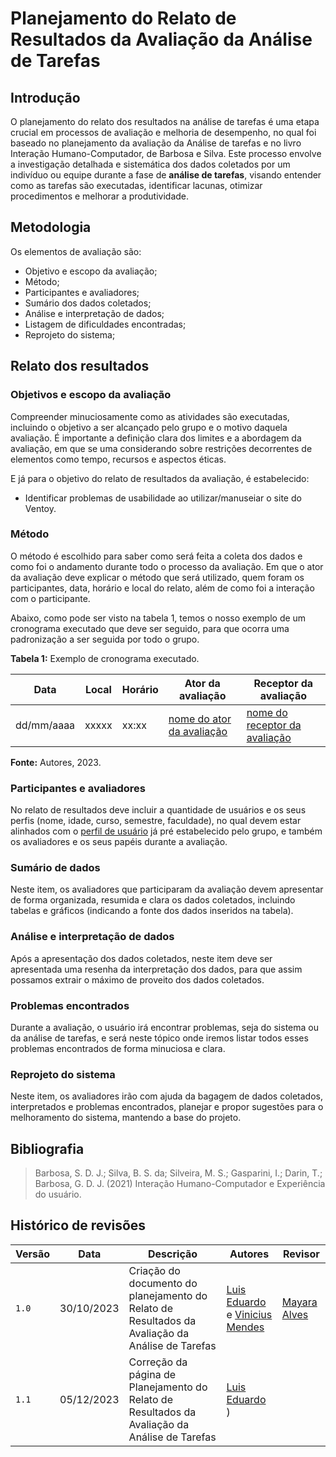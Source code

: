 # Planejamento do Relato de Resultados da Avaliação da Análise de Tarefas

## Introdução
O planejamento do relato dos resultados na análise de tarefas é uma etapa crucial em processos de avaliação e melhoria de desempenho, no qual foi baseado no planejamento da avaliação da Análise de tarefas e no livro Interação Humano-Computador, de Barbosa e Silva. Este processo envolve a investigação detalhada e sistemática dos dados coletados por um indivíduo ou equipe durante a fase de **análise de tarefas**, visando entender como as tarefas são executadas, identificar lacunas, otimizar procedimentos e melhorar a produtividade.

## Metodologia
Os elementos de avaliação são:
- Objetivo e escopo da avaliação;
- Método;
- Participantes e avaliadores;
- Sumário dos dados coletados;
- Análise e interpretação de dados;
- Listagem de dificuldades encontradas;
- Reprojeto do sistema;

## Relato dos resultados

### Objetivos e escopo da avaliação
Compreender minuciosamente como as atividades são executadas, incluindo o objetivo a ser alcançado pelo grupo e o motivo daquela avaliação. É importante a definição clara dos limites e a abordagem da avaliação, em que se uma considerando sobre restrições decorrentes de elementos como tempo, recursos e aspectos éticas.

E já para o objetivo do relato de resultados da avaliação, é estabelecido:

- Identificar problemas de usabilidade ao utilizar/manuseiar o site do Ventoy.  

### Método
O método é escolhido para saber como será feita a coleta dos dados e como foi o andamento durante todo o processo da avaliação. Em que o ator da avaliação deve explicar o método que será utilizado, quem foram os participantes, data, horário e local do relato, além de como foi a interação com o participante.

Abaixo, como pode ser visto na tabela 1, temos o nosso exemplo de um cronograma executado que deve ser seguido, para que ocorra uma padronização a ser seguida por todo o grupo. 

<b>Tabela 1:</b> Exemplo de cronograma executado.

| Data | Local | Horário| Ator da avaliação |  Receptor da avaliação |
| ---- | ------- | -------- | ----------------- | ---------------------- |
| dd/mm/aaaa | xxxxx | xx:xx | [nome do ator da avaliação]() | [nome do receptor da avaliação]() |

<p><b>Fonte:</b> Autores, 2023.</p>

### Participantes e avaliadores
No relato de resultados deve incluir a quantidade de usuários e os seus perfis (nome, idade, curso, semestre, faculdade), no qual devem estar alinhados com o [perfil de usuário](https://interacao-humano-computador.github.io/2023.2-Ventoy/elicitacao/PerfilUsuario/) já pré estabelecido pelo grupo, e também os avaliadores e os seus papéis durante a avaliação.

### Sumário de dados
Neste item, os avaliadores que participaram da avaliação devem apresentar de forma organizada, resumida e clara os dados coletados, incluindo tabelas e gráficos (indicando a fonte dos dados inseridos na tabela).

### Análise e interpretação de dados
Após a apresentação dos dados coletados, neste item deve ser apresentada uma resenha da interpretação dos dados, para que assim possamos extrair o máximo de proveito dos dados coletados.

### Problemas encontrados
Durante a avaliação, o usuário irá encontrar problemas, seja do sistema ou da análise de tarefas, e será neste tópico onde iremos listar todos esses problemas encontrados de forma minuciosa e clara.

### Reprojeto do sistema
Neste item, os avaliadores irão com ajuda da bagagem de dados coletados, interpretados e problemas encontrados, planejar e propor sugestões para o melhoramento do sistema, mantendo a base do projeto.

## Bibliografia

> Barbosa, S. D. J.; Silva, B. S. da; Silveira, M. S.; Gasparini, I.; Darin, T.; Barbosa, G. D. J. (2021) Interação Humano-Computador e Experiência do usuário.

## Histórico de revisões

| Versão | Data | Descrição | Autores | Revisor |
|-----------|--------|---------------|------------|------------|
| `1.0` | 30/10/2023 | Criação do documento do planejamento do Relato de Resultados da Avaliação da Análise de Tarefas | [Luis Eduardo](https://github.com/LuisMiranda10) e [Vinicius Mendes](https://github.com/yabamiah)| [Mayara Alves](https://github.com/Mayara-tech)  |
| `1.1` | 05/12/2023 | Correção da página de Planejamento do Relato de Resultados da Avaliação da Análise de Tarefas | [Luis Eduardo](https://github.com/LuisMiranda10) )|   |
